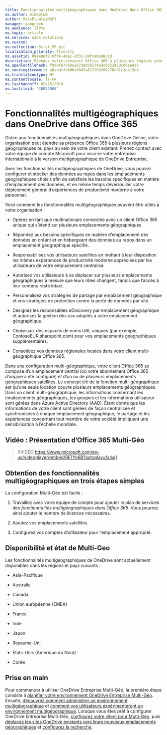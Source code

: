 ```yaml
---
title: Fonctionnalités multigéographiques dans OneDrive dans Office 365
ms.author: mikeplum
author: MikePlumleyMSFT
manager: pamgreen
ms.audience: ITPro
ms.topic: article
ms.service: o365-solutions
ms.custom: ''
ms.collection: Strat_SP_gtc
localization_priority: Priority
ms.assetid: 094e86f2-9ff0-40ac-af31-28fcaba00c1d
description: Étendez votre présence Office 365 à plusieurs régions géographiques grâce aux fonctionnalités multigéographiques dans OneDrive Online.
ms.openlocfilehash: f89bfe7cb9a287200591746dc6d22430cd6eed1b
ms.sourcegitcommit: a8aedcfe0d6a6047a622fb3f68278c81c1e413bb
ms.translationtype: HT
ms.contentlocale: fr-FR
ms.lasthandoff: 02/15/2019
ms.locfileid: "30052988"
---
```

# <a name="multi-geo-capabilities-in-onedrive-in-office-365"></a>Fonctionnalités multigéographiques dans OneDrive dans Office 365

Grâce aux fonctionnalités multigéographiques dans OneDrive Online, votre organisation peut étendre sa présence Office 365 à plusieurs régions géographiques ou pays au sein de votre client existant. Prenez contact avec votre équipe de compte Microsoft pour inscrire votre entreprise internationale à la version multigéographique de OneDrive Entreprise.
  
Avec les fonctionnalités multigéographiques de OneDrive, vous pouvez configurer et stocker des données au repos dans les emplacements géographiques choisis afin de satisfaire les besoins spécifiques en matière d’emplacement des données, et en même temps déverrouiller votre déploiement général d’expériences de productivité moderne à votre personnel.
  
Voici comment les fonctionnalités multigéographiques peuvent être utiles à votre organisation :
  
- Opérez en tant que multinationale connectée avec un client Office 365 unique qui s’étend sur plusieurs emplacements géographiques.
    
- Répondez aux besoins spécifiques en matière d’emplacement des données en créant et en hébergeant des données au repos dans un emplacement géographique spécifié.
    
- Responsabilisez vos utilisateurs satellites en mettant à leur disposition les mêmes expériences de productivité moderne appréciées par les utilisateurs de votre emplacement centralisé.
    
- Autorisez vos utilisateurs à se déplacer sur plusieurs emplacements géographiques à mesure que leurs rôles changent, tandis que l’accès à leur contenu reste intact.
    
- Personnalisez vos stratégies de partage par emplacement géographique et vos stratégies de protection contre la perte de données par site.
    
- Désignez les responsables eDiscovery par emplacement géographique et autorisez la gestion des cas adaptés à votre emplacement géographique.
    
- Choisissez des espaces de noms URL uniques (par exemple, ContosoEUR.sharepoint.com) pour vos emplacements géographiques supplémentaires.
    
- Consolidez vos données régionales locales dans votre client multi-géographique Office 365.
    
Dans une configuration multi-géographique, votre client Office 365 se compose d’un emplacement central (où votre abonnement Office 365 d’origine a été configuré) et d’un ou de plusieurs emplacements géographiques satellites. Le concept clé de la fonction multi-géographique est qu’une seule location couvre plusieurs emplacements géographiques. Dans un client multi-géographique, les informations concernant les emplacements géographiques, les groupes et les informations utilisateur sont gérées dans Azure Active Directory (AAD). Étant donné que les informations de votre client sont gérées de façon centralisée et synchronisées à chaque emplacement géographique, le partage et les expériences concernant tout membre de votre société impliquent une sensibilisation à l’échelle mondiale.

## <a name="video-introducing-office-365-multi-geo"></a>Vidéo : Présentation d’Office 365 Multi-Géo

> [!VIDEO https://www.microsoft.com/en-us/videoplayer/embed/RE1Yk6B?autoplay=false]
  
## <a name="get-multi-geo-features-in-three-simple-steps"></a>Obtention des fonctionnalités multigéographiques en trois étapes simples

La configuration Multi-Géo est facile :
  
1. Travaillez avec votre équipe de compte pour ajouter le plan de services des _fonctionnalités multigéographiques dans Office 365_. Vous pourrez ainsi ajouter le nombre de licences nécessaires.
    
2. Ajoutez vos emplacements satellites.
    
3. Configurez vos comptes d’utilisateur pour l’emplacement approprié.
    
## <a name="multi-geo-status-and-availability"></a>Disponibilité et état de Multi-Geo

Les fonctionnalités multigéographiques de OneDrive sont actuellement disponibles dans les régions et pays suivants :
  
- Asie-Pacifique

- Australie

- Canada

- Union européenne (EMEA)

- France

- Inde

- Japon

- Royaume-Uni

- États-Unis (Amérique du Nord)

- Corée

## <a name="getting-started"></a>Prise en main

Pour commencer à utiliser OneDrive Entreprise Multi-Géo, la première étape consiste à [planifier votre environnement OneDrive Entreprise Multi-Géo](plan-for-multi-geo.md). Ensuite, [découvrez comment administrer un environnement multigéographique](administering-a-multi-geo-environment.md) et [comment vos utilisateurs expérimenteront un environnement multigéographique](multi-geo-user-experience.md). Lorsque vous êtes prêt à configurer OneDrive Entreprise Multi-Géo, [configurez votre client pour Multi-Géo](multi-geo-tenant-configuration.md), puis [déplacez les sites OneDrive existants vers leurs nouveaux emplacements géographiques](move-onedrive-between-geo-locations.md) et [configurez la recherche](configure-search-for-multi-geo.md).
